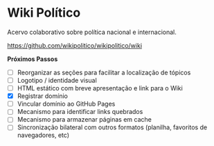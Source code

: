 # Wiki Político
Acervo colaborativo sobre política nacional e internacional.

https://github.com/wikipolitico/wikipolitico/wiki

**Próximos Passos**
- [ ] Reorganizar as seções para facilitar a localização de tópicos
- [ ] Logotipo / identidade visual
- [ ] HTML estático com breve apresentação e link para o Wiki
- [X] Registrar domínio
- [ ] Vincular domínio ao GitHub Pages
- [ ] Mecanismo para identificar links quebrados
- [ ] Mecanismo para armazenar páginas em cache
- [ ] Sincronização bilateral com outros formatos (planilha, favoritos de navegadores, etc)